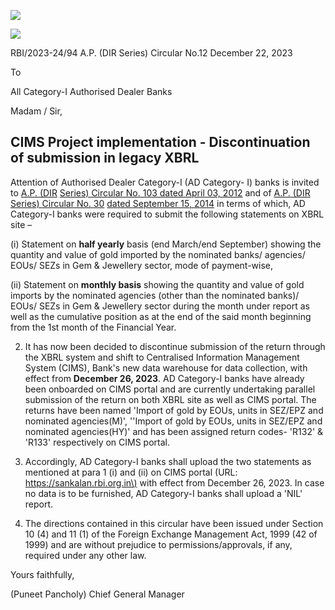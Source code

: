 ![](_page_0_Picture_0.jpeg)

![](_page_0_Picture_2.jpeg)

RBI/2023-24/94 A.P. (DIR Series) Circular No.12 December 22, 2023

To

All Category-I Authorised Dealer Banks

Madam / Sir,

## **CIMS Project implementation - Discontinuation of submission in legacy XBRL**

Attention of Authorised Dealer Category-I (AD Category- I) banks is invited to [A.P. \(DIR](https://www.rbi.org.in/Scripts/NotificationUser.aspx?Id=7108&Mode=0)  [Series\) Circular No. 103 dated April 03, 2012](https://www.rbi.org.in/Scripts/NotificationUser.aspx?Id=7108&Mode=0) and of [A.P. \(DIR Series\) Circular No. 30](https://www.rbi.org.in/scripts/NotificationUser.aspx?Id=9233&Mode=0)  [dated September 15, 2014](https://www.rbi.org.in/scripts/NotificationUser.aspx?Id=9233&Mode=0) in terms of which, AD Category-I banks were required to submit the following statements on XBRL site –

(i) Statement on **half yearly** basis (end March/end September) showing the quantity and value of gold imported by the nominated banks/ agencies/ EOUs/ SEZs in Gem & Jewellery sector, mode of payment-wise,

(ii) Statement on **monthly basis** showing the quantity and value of gold imports by the nominated agencies (other than the nominated banks)/ EOUs/ SEZs in Gem & Jewellery sector during the month under report as well as the cumulative position as at the end of the said month beginning from the 1st month of the Financial Year.

2. It has now been decided to discontinue submission of the return through the XBRL system and shift to Centralised Information Management System (CIMS), Bank's new data warehouse for data collection, with effect from **December 26, 2023**. AD Category-I banks have already been onboarded on CIMS portal and are currently undertaking parallel submission of the return on both XBRL site as well as CIMS portal. The returns have been named 'Import of gold by EOUs, units in SEZ/EPZ and nominated agencies(M)', ''Import of gold by EOUs, units in SEZ/EPZ and nominated agencies(HY)' and has been assigned return codes- 'R132' & 'R133' respectively on CIMS portal.

3. Accordingly, AD Category-I banks shall upload the two statements as mentioned at para 1 (i) and (ii) on CIMS portal (URL: [https://sankalan.rbi.org.in\)](https://sankalan.rbi.org.in/) with effect from December 26, 2023. In case no data is to be furnished, AD Category-I banks shall upload a 'NIL' report.

4. The directions contained in this circular have been issued under Section 10 (4) and 11 (1) of the Foreign Exchange Management Act, 1999 (42 of 1999) and are without prejudice to permissions/approvals, if any, required under any other law.

Yours faithfully,

(Puneet Pancholy) Chief General Manager